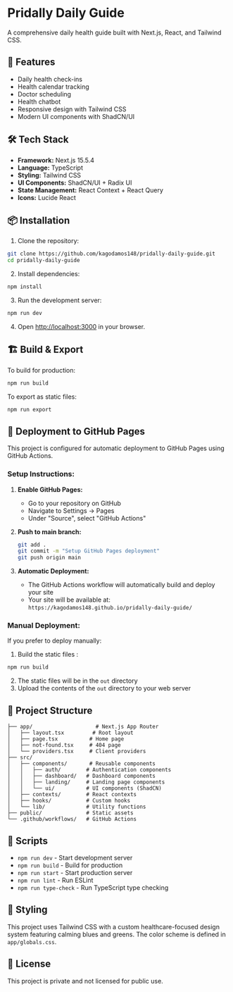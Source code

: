 # Pridally Daily Guide

A comprehensive daily health guide built with Next.js, React, and Tailwind CSS.

## 🚀 Features

- Daily health check-ins
- Health calendar tracking
- Doctor scheduling
- Health chatbot
- Responsive design with Tailwind CSS
- Modern UI components with ShadCN/UI

## 🛠️ Tech Stack

- **Framework:** Next.js 15.5.4
- **Language:** TypeScript
- **Styling:** Tailwind CSS
- **UI Components:** ShadCN/UI + Radix UI
- **State Management:** React Context + React Query
- **Icons:** Lucide React

## 📦 Installation

1. Clone the repository:
```bash
git clone https://github.com/kagodamos148/pridally-daily-guide.git
cd pridally-daily-guide
```

2. Install dependencies:
```bash
npm install
```

3. Run the development server:
```bash
npm run dev
```

4. Open [http://localhost:3000](http://localhost:3000) in your browser.

## 🏗️ Build & Export

To build for production:
```bash
npm run build
```

To export as static files:
```bash
npm run export
```

## 🚀 Deployment to GitHub Pages

This project is configured for automatic deployment to GitHub Pages using GitHub Actions.

### Setup Instructions:

1. **Enable GitHub Pages:**
   - Go to your repository on GitHub
   - Navigate to Settings → Pages
   - Under "Source", select "GitHub Actions"

2. **Push to main branch:**
   ```bash
   git add .
   git commit -m "Setup GitHub Pages deployment"
   git push origin main
   ```

3. **Automatic Deployment:**
   - The GitHub Actions workflow will automatically build and deploy your site
   - Your site will be available at: `https://kagodamos148.github.io/pridally-daily-guide/`

### Manual Deployment:
If you prefer to deploy manually:

1. Build the static files :
```bash
npm run build
```

2. The static files will be in the `out` directory
3. Upload the contents of the `out` directory to your web server

## 📁 Project Structure

```
├── app/                    # Next.js App Router
│   ├── layout.tsx         # Root layout
│   ├── page.tsx          # Home page
│   ├── not-found.tsx     # 404 page
│   └── providers.tsx     # Client providers
├── src/
│   ├── components/       # Reusable components
│   │   ├── auth/        # Authentication components
│   │   ├── dashboard/   # Dashboard components
│   │   ├── landing/     # Landing page components
│   │   └── ui/          # UI components (ShadCN)
│   ├── contexts/        # React contexts
│   ├── hooks/           # Custom hooks
│   └── lib/             # Utility functions
├── public/              # Static assets
└── .github/workflows/   # GitHub Actions
```

## 🔧 Scripts

- `npm run dev` - Start development server
- `npm run build` - Build for production
- `npm run start` - Start production server
- `npm run lint` - Run ESLint
- `npm run type-check` - Run TypeScript type checking

## 🎨 Styling

This project uses Tailwind CSS with a custom healthcare-focused design system featuring calming blues and greens. The color scheme is defined in `app/globals.css`.

## 📝 License

This project is private and not licensed for public use.
